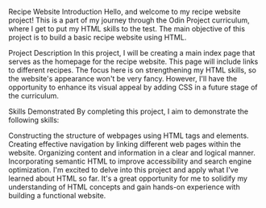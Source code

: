 Recipe Website
Introduction
Hello, and welcome to my recipe website project! This is a part of my journey through the Odin Project curriculum, where I get to put my HTML skills to the test. The main objective of this project is to build a basic recipe website using HTML.

Project Description
In this project, I will be creating a main index page that serves as the homepage for the recipe website. This page will include links to different recipes. The focus here is on strengthening my HTML skills, so the website's appearance won't be very fancy. However, I'll have the opportunity to enhance its visual appeal by adding CSS in a future stage of the curriculum.

Skills Demonstrated
By completing this project, I aim to demonstrate the following skills:

Constructing the structure of webpages using HTML tags and elements.
Creating effective navigation by linking different web pages within the website.
Organizing content and information in a clear and logical manner.
Incorporating semantic HTML to improve accessibility and search engine optimization.
I'm excited to delve into this project and apply what I've learned about HTML so far. It's a great opportunity for me to solidify my understanding of HTML concepts and gain hands-on experience with building a functional website.